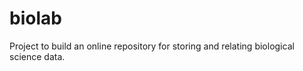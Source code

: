 biolab
======

Project to build an online repository for storing and relating biological science data. 
